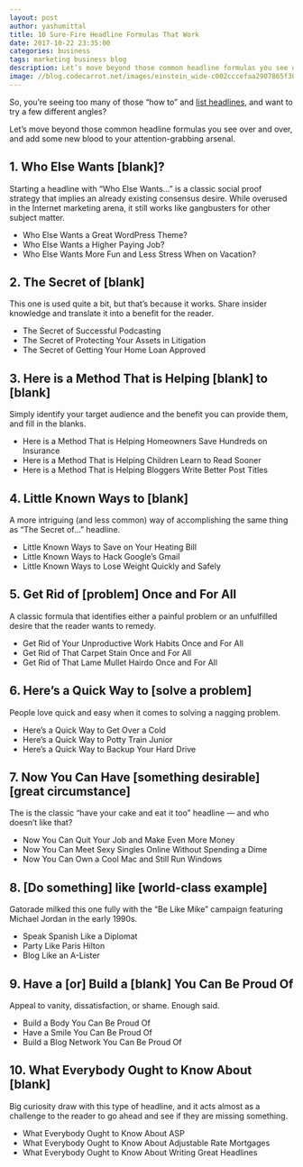 ```yaml
---
layout: post
author: yashumittal
title: 10 Sure-Fire Headline Formulas That Work
date: 2017-10-22 23:35:00
categories: business
tags: marketing business blog
description: Let’s move beyond those common headline formulas you see over and over, and add some new blood to your attention-grabbing arsenal.
image: //blog.codecarrot.net/images/einstein_wide-c002cccefaa2907865f30a88f897aae704e76fb1.jpg
---
```


So, you’re seeing too many of those “how to” and [list headlines](/7-reasons-why-list-posts-will-always-work), and want to try a few different angles?

Let’s move beyond those common headline formulas you see over and over, and add some new blood to your attention-grabbing arsenal.

## 1. Who Else Wants [blank]?

Starting a headline with “Who Else Wants…” is a classic social proof strategy that implies an already existing consensus desire. While overused in the Internet marketing arena, it still works like gangbusters for other subject matter.

* Who Else Wants a Great WordPress Theme?
* Who Else Wants a Higher Paying Job?
* Who Else Wants More Fun and Less Stress When on Vacation?

## 2. The Secret of [blank]

This one is used quite a bit, but that’s because it works. Share insider knowledge and translate it into a benefit for the reader.

* The Secret of Successful Podcasting
* The Secret of Protecting Your Assets in Litigation
* The Secret of Getting Your Home Loan Approved

## 3. Here is a Method That is Helping [blank] to [blank]

Simply identify your target audience and the benefit you can provide them, and fill in the blanks.

* Here is a Method That is Helping Homeowners Save Hundreds on Insurance
* Here is a Method That is Helping Children Learn to Read Sooner
* Here is a Method That is Helping Bloggers Write Better Post Titles

## 4. Little Known Ways to [blank]

A more intriguing (and less common) way of accomplishing the same thing as “The Secret of…” headline.

* Little Known Ways to Save on Your Heating Bill
* Little Known Ways to Hack Google’s Gmail
* Little Known Ways to Lose Weight Quickly and Safely

## 5. Get Rid of [problem] Once and For All

A classic formula that identifies either a painful problem or an unfulfilled desire that the reader wants to remedy.

* Get Rid of Your Unproductive Work Habits Once and For All
* Get Rid of That Carpet Stain Once and For All
* Get Rid of That Lame Mullet Hairdo Once and For All

## 6. Here’s a Quick Way to [solve a problem]

People love quick and easy when it comes to solving a nagging problem.

* Here’s a Quick Way to Get Over a Cold
* Here’s a Quick Way to Potty Train Junior
* Here’s a Quick Way to Backup Your Hard Drive

## 7. Now You Can Have [something desirable] [great circumstance]

The is the classic “have your cake and eat it too” headline — and who doesn’t like that?

* Now You Can Quit Your Job and Make Even More Money
* Now You Can Meet Sexy Singles Online Without Spending a Dime
* Now You Can Own a Cool Mac and Still Run Windows

## 8. [Do something] like [world-class example]

Gatorade milked this one fully with the “Be Like Mike” campaign featuring Michael Jordan in the early 1990s.

* Speak Spanish Like a Diplomat
* Party Like Paris Hilton
* Blog Like an A-Lister

## 9. Have a [or] Build a [blank] You Can Be Proud Of

Appeal to vanity, dissatisfaction, or shame. Enough said.

* Build a Body You Can Be Proud Of
* Have a Smile You Can Be Proud Of
* Build a Blog Network You Can Be Proud Of

## 10. What Everybody Ought to Know About [blank]

Big curiosity draw with this type of headline, and it acts almost as a challenge to the reader to go ahead and see if they are missing something.

* What Everybody Ought to Know About ASP
* What Everybody Ought to Know About Adjustable Rate Mortgages
* What Everybody Ought to Know About Writing Great Headlines